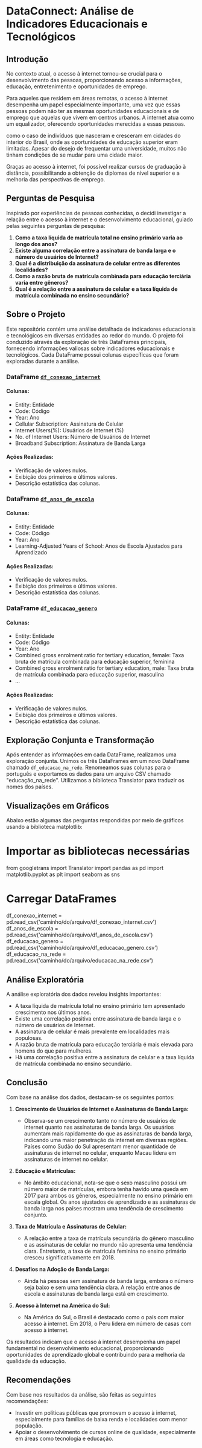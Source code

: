 # DataConnect: Análise de Indicadores Educacionais e Tecnológicos

## Introdução

No contexto atual, o acesso à internet tornou-se crucial para o desenvolvimento das pessoas, proporcionando acesso a informações, educação, entretenimento e oportunidades de emprego.

Para aqueles que residem em áreas remotas, o acesso à internet desempenha um papel especialmente importante, uma vez que essas pessoas podem não ter as mesmas oportunidades educacionais e de emprego que aquelas que vivem em centros urbanos. A internet atua como um equalizador, oferecendo oportunidades merecidas a essas pessoas.

como o caso de indivíduos que nasceram e cresceram em cidades do interior do Brasil, onde as oportunidades de educação superior eram limitadas. Apesar do desejo de frequentar uma universidade, muitos não tinham condições de se mudar para uma cidade maior.

Graças ao acesso à internet, foi possível realizar cursos de graduação à distância, possibilitando a obtenção de diplomas de nível superior e a melhoria das perspectivas de emprego.

## Perguntas de Pesquisa

Inspirado por experiências de pessoas conhecidas, o decidi investigar a relação entre o acesso à internet e o desenvolvimento educacional, guiado pelas seguintes perguntas de pesquisa:

1. **Como a taxa líquida de matrícula total no ensino primário varia ao longo dos anos?**
2. **Existe alguma correlação entre a assinatura de banda larga e o número de usuários de Internet?**
3. **Qual é a distribuição da assinatura de celular entre as diferentes localidades?**
4. **Como a razão bruta de matrícula combinada para educação terciária varia entre gêneros?**
5. **Qual é a relação entre a assinatura de celular e a taxa líquida de matrícula combinada no ensino secundário?**

## Sobre o Projeto

Este repositório contém uma análise detalhada de indicadores educacionais e tecnológicos em diversas entidades ao redor do mundo. O projeto foi conduzido através da exploração de três DataFrames principais, fornecendo informações valiosas sobre indicadores educacionais e tecnológicos. Cada DataFrame possui colunas específicas que foram exploradas durante a análise.

### DataFrame [`df_conexao_internet`](https://www.kaggle.com/datasets/ashishraut64/internet-users/data)

#### Colunas:
- Entity: Entidade
- Code: Código
- Year: Ano
- Cellular Subscription: Assinatura de Celular
- Internet Users(%): Usuários de Internet (%)
- No. of Internet Users: Número de Usuários de Internet
- Broadband Subscription: Assinatura de Banda Larga

#### Ações Realizadas:
- Verificação de valores nulos.
- Exibição dos primeiros e últimos valores.
- Descrição estatística das colunas.

### DataFrame [`df_anos_de_escola`](https://www.kaggle.com)

#### Colunas:
- Entity: Entidade
- Code: Código
- Year: Ano
- Learning-Adjusted Years of School: Anos de Escola Ajustados para Aprendizado

#### Ações Realizadas:
- Verificação de valores nulos.
- Exibição dos primeiros e últimos valores.
- Descrição estatística das colunas.

### DataFrame [`df_educacao_genero`](https://www.kaggle.com)

#### Colunas:
- Entity: Entidade
- Code: Código
- Year: Ano
- Combined gross enrolment ratio for tertiary education, female: Taxa bruta de matrícula combinada para educação superior, feminina
- Combined gross enrolment ratio for tertiary education, male: Taxa bruta de matrícula combinada para educação superior, masculina
- ...

#### Ações Realizadas:
- Verificação de valores nulos.
- Exibição dos primeiros e últimos valores.
- Descrição estatística das colunas.

## Exploração Conjunta e Transformação

Após entender as informações em cada DataFrame, realizamos uma exploração conjunta. Unimos os três DataFrames em um novo DataFrame chamado `df_educacao_na_rede`. Renomeamos suas colunas para o português e exportamos os dados para um arquivo CSV chamado "educação_na_rede". Utilizamos a biblioteca Translator para traduzir os nomes dos países.

## Visualizações em Gráficos

Abaixo estão algumas das perguntas respondidas por meio de gráficos usando a biblioteca matplotlib:


# Importar as bibliotecas necessárias
from googletrans import Translator
import pandas as pd
import matplotlib.pyplot as plt
import seaborn as sns

# Carregar DataFrames
df_conexao_internet = pd.read_csv('caminho/do/arquivo/df_conexao_internet.csv')
df_anos_de_escola = pd.read_csv('caminho/do/arquivo/df_anos_de_escola.csv')
df_educacao_genero = pd.read_csv('caminho/do/arquivo/df_educacao_genero.csv')
df_educacao_na_rede = pd.read_csv('caminho/do/arquivo/educacao_na_rede.csv')

## Análise Exploratória

A análise exploratória dos dados revelou insights importantes:

- A taxa líquida de matrícula total no ensino primário tem apresentado crescimento nos últimos anos.
- Existe uma correlação positiva entre assinatura de banda larga e o número de usuários de Internet.
- A assinatura de celular é mais prevalente em localidades mais populosas.
- A razão bruta de matrícula para educação terciária é mais elevada para homens do que para mulheres.
- Há uma correlação positiva entre a assinatura de celular e a taxa líquida de matrícula combinada no ensino secundário.

## Conclusão

Com base na análise dos dados, destacam-se os seguintes pontos:

1. **Crescimento de Usuários de Internet e Assinaturas de Banda Larga:**
   - Observa-se um crescimento tanto no número de usuários de internet quanto nas assinaturas de banda larga. Os usuários aumentam mais rapidamente do que as assinaturas de banda larga, indicando uma maior penetração da internet em diversas regiões. Países como Sudão do Sul apresentam menor quantidade de assinaturas de internet no celular, enquanto Macau lidera em assinaturas de internet no celular.

2. **Educação e Matrículas:**
   - No âmbito educacional, nota-se que o sexo masculino possui um número maior de matrículas, embora tenha havido uma queda em 2017 para ambos os gêneros, especialmente no ensino primário em escala global. Os anos ajustados de aprendizado e as assinaturas de banda larga nos países mostram uma tendência de crescimento conjunto.

3. **Taxa de Matrícula e Assinaturas de Celular:**
   - A relação entre a taxa de matrícula secundária do gênero masculino e as assinaturas de celular no mundo não apresenta uma tendência clara. Entretanto, a taxa de matrícula feminina no ensino primário cresceu significativamente em 2018.

4. **Desafios na Adoção de Banda Larga:**
   - Ainda há pessoas sem assinatura de banda larga, embora o número seja baixo e sem uma tendência clara. A relação entre anos de escola e assinaturas de banda larga está em crescimento.

5. **Acesso à Internet na América do Sul:**
   - Na América do Sul, o Brasil é destacado como o país com maior acesso à internet. Em 2018, o Peru lidera em número de casas com acesso à internet.

Os resultados indicam que o acesso à internet desempenha um papel fundamental no desenvolvimento educacional, proporcionando oportunidades de aprendizado global e contribuindo para a melhoria da qualidade da educação.

## Recomendações

Com base nos resultados da análise, são feitas as seguintes recomendações:

- Investir em políticas públicas que promovam o acesso à internet, especialmente para famílias de baixa renda e localidades com menor população.
- Apoiar o desenvolvimento de cursos online de qualidade, especialmente em áreas como tecnologia e educação.

